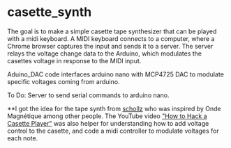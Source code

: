 # casette_synth 

The goal is to make a simple casette tape synthesizer that can be played with a midi keyboard. A MIDI keyboard connects to a computer, where a Chrome browser captures the input and sends it to a server. The server relays the voltage change data to the Arduino, which modulates the casettes voltage in response to the MIDI input. 

Aduino_DAC code interfaces arduino nano with MCP4725 DAC to modulate specific voltages coming from arduino. 

To Do: Server to send serial commands to arduino nano.  

**I got the idea for the tape synth from [schollz](url) who was inspired by Onde Magnétique among other people. The YouTube video ["How to Hack a Casette Player"](url) was also helper for understanding how to add voltage control to the casette, and code a midi controller to modulate voltages for each note.  
